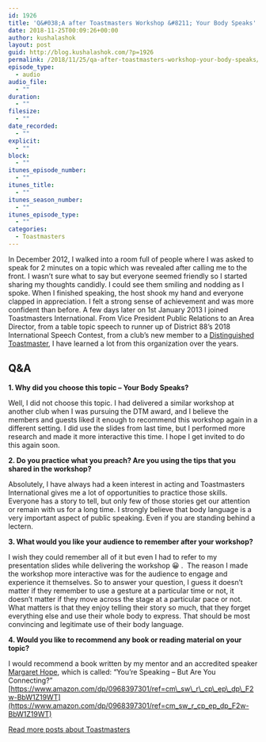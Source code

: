 ```yaml
---
id: 1926
title: 'Q&#038;A after Toastmasters Workshop &#8211; Your Body Speaks'
date: 2018-11-25T00:09:26+00:00
author: kushalashok
layout: post
guid: http://blog.kushalashok.com/?p=1926
permalink: /2018/11/25/qa-after-toastmasters-workshop-your-body-speaks/
episode_type:
  - audio
audio_file:
  - ""
duration:
  - ""
filesize:
  - ""
date_recorded:
  - ""
explicit:
  - ""
block:
  - ""
itunes_episode_number:
  - ""
itunes_title:
  - ""
itunes_season_number:
  - ""
itunes_episode_type:
  - ""
categories:
  - Toastmasters
---
```

<div class="wp-block-cover has-background-dim" style="background-image:url(http://blog.kushalashok.com/wp-content/uploads/2018/11/bodyspeaks-1.png)">
</div>

In December 2012, I walked into a room full of people where I was asked to speak for 2 minutes on a topic which was revealed after calling me to the front. I wasn’t sure what to say but everyone seemed friendly so I started sharing my thoughts candidly. I could see them smiling and nodding as I spoke. When I finished speaking, the host shook my hand and everyone clapped in appreciation. I felt a strong sense of achievement and was more confident than before. A few days later on 1st January 2013 I joined Toastmasters International. From Vice President Public Relations to an Area Director, from a table topic speech to runner up of District 88’s 2018 International Speech Contest, from a club’s new member to a [Distinguished Toastmaster](http://blog.kushalashok.com/2018/07/02/interview-after-becoming-dtm-distinguished-toastmaster/), I have learned a lot from this organization over the years.

## Q&A

**1. Why did you choose this topic &#8211; Your Body Speaks?**

Well, I did not choose this topic. I had delivered a similar workshop at another club when I was pursuing the DTM award, and I believe the members and guests liked it enough to recommend this workshop again in a different setting. I did use the slides from last time, but I performed more research and made it more interactive this time. I hope I get invited to do this again soon.  


**2. Do you practice what you preach? Are you using the tips that you shared in the workshop?**  


Absolutely, I have always had a keen interest in acting and Toastmasters International gives me a lot of opportunities to practice those skills. Everyone has a story to tell, but only few of those stories get our attention or remain with us for a long time. I strongly believe that body language is a very important aspect of public speaking. Even if you are standing behind a lectern.

**3. What would you like your audience to remember after your workshop?**

I wish they could remember all of it but even I had to refer to my presentation slides while delivering the workshop 😀 .  The reason I made the workshop more interactive was for the audience to engage and experience it themselves. So to answer your question, I guess it doesn’t matter if they remember to use a gesture at a particular time or not, it doesn’t matter if they move across the stage at a particular pace or not. What matters is that they enjoy telling their story so much, that they forget everything else and use their whole body to express. That should be most convincing and legitimate use of their body language.  


**4. Would you like to recommend any book or reading material on your topic?**

I would recommend a book written by my mentor and an accredited speaker [Margaret Hope](https://www.toastmasters.org/Resources/Member-Spotlight/margaret-hope), which is called: “You&#8217;re Speaking &#8211; But Are You Connecting?” [https://www.amazon.com/dp/0968397301/ref=cm\_sw\_r\_cp\_ep\_dp\_F2w-BbW1Z19WT](https://www.amazon.com/dp/0968397301/ref=cm_sw_r_cp_ep_dp_F2w-BbW1Z19WT)  


<div class="wp-block-button">
  <a class="wp-block-button__link" href="http://blog.kushalashok.com/category/toastmasters/">Read more posts about Toastmasters</a>
</div>